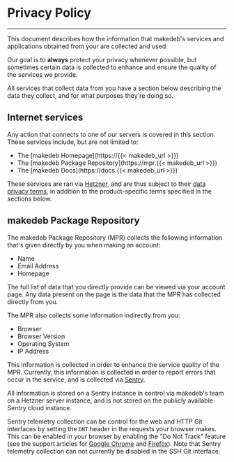 # Privacy Policy
----------------

This document describes how the information that makedeb's services and applications obtained from your are collected and used.

Our goal is to **always** protect your privacy whenever possible, but sometimes certain data is collected to enhance and ensure the quality of the services we provide.

All services that collect data from you have a section below describing the data they collect, and for what purposes they're doing so.

## Internet services
Any action that connects to one of our servers is covered in this section. These services include, but are not limited to:
- The [makedeb Homepage](https://{{< makedeb_url >}})
- The [makedeb Package Repository](https://mpr.{{< makedeb_url >}})
- The [makedeb Docs](https://docs.{{< makedeb_url >}})

These services are ran via [Hetzner](https://www.hetzner.com), and are thus subject to their [data privacy terms](https://docs.hetzner.com/general/general-terms-and-conditions/data-privacy-faq), in addition to the product-specific terms specified in the sections below.

## makedeb Package Repository
The makedeb Package Repository (MPR) collects the following information that's given directly by you when making an account:

- Name
- Email Address
- Homepage

The full list of data that you directly provide can be viewed via your account page. Any data present on the page is the data that the MPR has collected directly from you.

The MPR also collects some information indirectly from you:

- Browser
- Browser Version
- Operating System
- IP Address

This information is collected in order to enhance the service quality of the MPR. Currently, this information is collected in order to report errors that occur in the service, and is collected via [Sentry](https://sentry.io).

All information is stored on a Sentry instance in control via makedeb's team on a Hetzner server instance, and is not stored on the publicly available Sentry cloud instance.

Sentry telemetry collection can be control for the web and HTTP Git interfaces by setting the `DNT` header in the requests your browser makes. This can be enabled in your browser by enabling the "Do Not Track" feature (see the support articles for [Google Chrome](https://support.google.com/chrome/answer/2790761) and [Firefox](https://support.mozilla.org/en-US/kb/how-do-i-turn-do-not-track-feature)). Note that Sentry telemetry collection can not currently be disabled in the SSH Git interface.